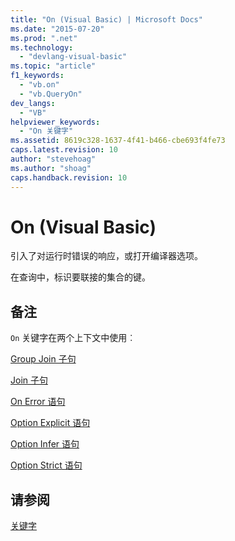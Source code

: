 ```yaml
---
title: "On (Visual Basic) | Microsoft Docs"
ms.date: "2015-07-20"
ms.prod: ".net"
ms.technology: 
  - "devlang-visual-basic"
ms.topic: "article"
f1_keywords: 
  - "vb.on"
  - "vb.QueryOn"
dev_langs: 
  - "VB"
helpviewer_keywords: 
  - "On 关键字"
ms.assetid: 8619c328-1637-4f41-b466-cbe693f4fe73
caps.latest.revision: 10
author: "stevehoag"
ms.author: "shoag"
caps.handback.revision: 10
---
```

# On (Visual Basic)
引入了对运行时错误的响应，或打开编译器选项。  
  
 在查询中，标识要联接的集合的键。  
  
## 备注  
 `On` 关键字在两个上下文中使用︰  
  
 [Group Join 子句](../../visual-basic/language-reference/queries/group-join-clause.md)  
  
 [Join 子句](../../visual-basic/language-reference/queries/join-clause.md)  
  
 [On Error 语句](../../visual-basic/language-reference/statements/on-error-statement.md)  
  
 [Option Explicit 语句](../../visual-basic/language-reference/statements/option-explicit-statement.md)  
  
 [Option Infer 语句](../../visual-basic/language-reference/statements/option-infer-statement.md)  
  
 [Option Strict 语句](../../visual-basic/language-reference/statements/option-strict-statement.md)  
  
## 请参阅  
 [关键字](../../visual-basic/language-reference/keywords/index.md)